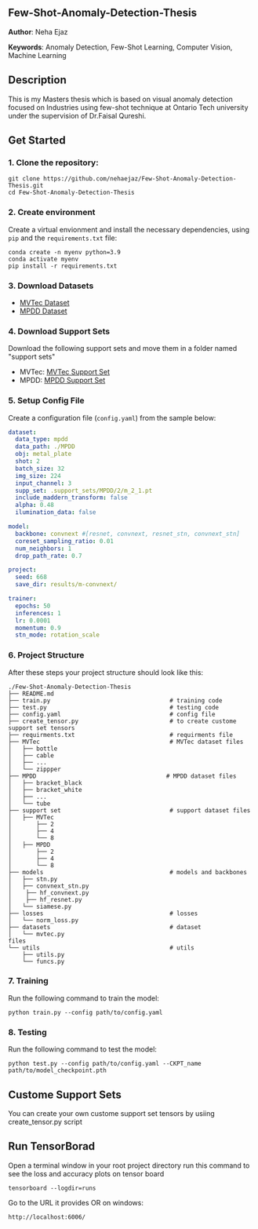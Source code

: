 ## Few-Shot-Anomaly-Detection-Thesis

**Author**: Neha Ejaz

**Keywords**: Anomaly Detection, Few-Shot Learning, Computer Vision, Machine Learning

## Description
This is my Masters thesis which is based on visual anomaly detection focused on Industries using few-shot technique at Ontario Tech university under the supervision of Dr.Faisal Qureshi.

## Get Started

### 1. Clone the repository:
```
git clone https://github.com/nehaejaz/Few-Shot-Anomaly-Detection-Thesis.git
cd Few-Shot-Anomaly-Detection-Thesis
```

### 2. Create environment
Create a virtual envionment and install the necessary dependencies, using `pip` and the `requirements.txt` file:

```
conda create -n myenv python=3.9
conda activate myenv
pip install -r requirements.txt

```

### 3. Download Datasets
- [MVTec Dataset](https://www.mvtec.com/company/research/datasets/mvtec-ad/downloads)
- [MPDD Dataset](https://github.com/stepanje/MPDD)

### 4. Download Support Sets
Download the following support sets and move them in a folder named "support sets"
- MVTec: [MVTec Support Set](https://drive.google.com/file/d/1AZcc77cmDfkWA8f8cs-j-CUuFFQ7tPoK/view)
- MPDD: [MPDD Support Set](https://drive.google.com/drive/folders/12W0gmljbQU8f8MzO52EQJ_4fv41WZexX?usp=sharing)


### 5. Setup Config File
Create a configuration file (`config.yaml`) from the sample below:

```yaml
dataset:
  data_type: mpdd
  data_path: ./MPDD
  obj: metal_plate
  shot: 2
  batch_size: 32
  img_size: 224
  input_channel: 3
  supp_set: .support_sets/MPDD/2/m_2_1.pt
  include_maddern_transform: false
  alpha: 0.48
  ilumination_data: false

model:
  backbone: convnext #[resnet, convnext, resnet_stn, convnext_stn]
  coreset_sampling_ratio: 0.01
  num_neighbors: 1
  drop_path_rate: 0.7

project:
  seed: 668
  save_dir: results/m-convnext/

trainer:
  epochs: 50
  inferences: 1
  lr: 0.0001
  momentum: 0.9
  stn_mode: rotation_scale

```

### 6. Project Structure
After these steps your project structure should look like this:

  ```
  ./Few-Shot-Anomaly-Detection-Thesis
  ├── README.md
  ├── train.py                                  # training code
  ├── test.py                                   # testing code
  ├── config.yaml                               # config file
  ├── create_tensor.py                          # to create custome support set tensors 
  ├── requirments.txt                           # requirments file
  ├── MVTec                                     # MVTec dataset files
  │   ├── bottle
  │   ├── cable
  │   ├── ...                  
  │   └── zippper
  ├── MPDD                                     # MPDD dataset files
  │   ├── bracket_black
  │   ├── bracket_white
  │   ├── ...                  
  │   └── tube
  ├── support set                               # support dataset files
  │   ├── MVTec
  │       ├── 2
  │       ├── 4                 
  │       └── 8
  │   ├── MPDD
  │       ├── 2
  │       ├── 4                 
  │       └── 8                 
  ├── models                                    # models and backbones
  │   ├── stn.py 
  │   ├── convnext_stn.py 
  │    ├── hf_convnext.py 
  │    ├── hf_resnet.py  
  │   └── siamese.py
  ├── losses                                    # losses
  │   └── norm_loss.py  
  ├── datasets                                  # dataset                      
  │   └── mvtec.py
 files                  
  └── utils                                     # utils
      ├── utils.py
      └── funcs.py
  ```

### 7. Training
Run the following command to train the model:

```
python train.py --config path/to/config.yaml

```

### 8. Testing
Run the following command to test the model:


```
python test.py --config path/to/config.yaml --CKPT_name path/to/model_checkpoint.pth

```
## Custome Support Sets
You can create your own custome support set tensors by usiing create_tensor.py script

## Run TensorBorad
Open a terminal window in your root project directory run this command to see the loss and accuracy plots on tensor board

```
tensorboard --logdir=runs
```

Go to the URL it provides OR on windows:

```
http://localhost:6006/

```




